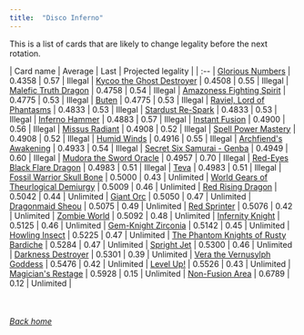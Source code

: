 ```yaml
---
title:  "Disco Inferno"
---
```


This is a list of cards that are likely to change legality before the next rotation.

| Card name | Average | Last | Projected legality |
| :-- |
[Glorious Numbers](https://db.ygoprodeck.com/card/?search=Glorious%20Numbers) | 0.4358 | 0.57 | Illegal |
[Kycoo the Ghost Destroyer](https://db.ygoprodeck.com/card/?search=Kycoo%20the%20Ghost%20Destroyer) | 0.4508 | 0.55 | Illegal |
[Malefic Truth Dragon](https://db.ygoprodeck.com/card/?search=Malefic%20Truth%20Dragon) | 0.4758 | 0.54 | Illegal |
[Amazoness Fighting Spirit](https://db.ygoprodeck.com/card/?search=Amazoness%20Fighting%20Spirit) | 0.4775 | 0.53 | Illegal |
[Buten](https://db.ygoprodeck.com/card/?search=Buten) | 0.4775 | 0.53 | Illegal |
[Raviel, Lord of Phantasms](https://db.ygoprodeck.com/card/?search=Raviel,%20Lord%20of%20Phantasms) | 0.4833 | 0.53 | Illegal |
[Stardust Re-Spark](https://db.ygoprodeck.com/card/?search=Stardust%20Re-Spark) | 0.4833 | 0.53 | Illegal |
[Inferno Hammer](https://db.ygoprodeck.com/card/?search=Inferno%20Hammer) | 0.4883 | 0.57 | Illegal |
[Instant Fusion](https://db.ygoprodeck.com/card/?search=Instant%20Fusion) | 0.4900 | 0.56 | Illegal |
[Missus Radiant](https://db.ygoprodeck.com/card/?search=Missus%20Radiant) | 0.4908 | 0.52 | Illegal |
[Spell Power Mastery](https://db.ygoprodeck.com/card/?search=Spell%20Power%20Mastery) | 0.4908 | 0.52 | Illegal |
[Humid Winds](https://db.ygoprodeck.com/card/?search=Humid%20Winds) | 0.4916 | 0.55 | Illegal |
[Archfiend's Awakening](https://db.ygoprodeck.com/card/?search=Archfiend's%20Awakening) | 0.4933 | 0.54 | Illegal |
[Secret Six Samurai - Genba](https://db.ygoprodeck.com/card/?search=Secret%20Six%20Samurai%20-%20Genba) | 0.4949 | 0.60 | Illegal |
[Mudora the Sword Oracle](https://db.ygoprodeck.com/card/?search=Mudora%20the%20Sword%20Oracle) | 0.4957 | 0.70 | Illegal |
[Red-Eyes Black Flare Dragon](https://db.ygoprodeck.com/card/?search=Red-Eyes%20Black%20Flare%20Dragon) | 0.4983 | 0.51 | Illegal |
[Teva](https://db.ygoprodeck.com/card/?search=Teva) | 0.4983 | 0.51 | Illegal |
[Fossil Warrior Skull Bone](https://db.ygoprodeck.com/card/?search=Fossil%20Warrior%20Skull%20Bone) | 0.5000 | 0.43 | Unlimited |
[World Gears of Theurlogical Demiurgy](https://db.ygoprodeck.com/card/?search=World%20Gears%20of%20Theurlogical%20Demiurgy) | 0.5009 | 0.46 | Unlimited |
[Red Rising Dragon](https://db.ygoprodeck.com/card/?search=Red%20Rising%20Dragon) | 0.5042 | 0.44 | Unlimited |
[Giant Orc](https://db.ygoprodeck.com/card/?search=Giant%20Orc) | 0.5050 | 0.47 | Unlimited |
[Dragonmaid Sheou](https://db.ygoprodeck.com/card/?search=Dragonmaid%20Sheou) | 0.5075 | 0.49 | Unlimited |
[Red Sprinter](https://db.ygoprodeck.com/card/?search=Red%20Sprinter) | 0.5076 | 0.42 | Unlimited |
[Zombie World](https://db.ygoprodeck.com/card/?search=Zombie%20World) | 0.5092 | 0.48 | Unlimited |
[Infernity Knight](https://db.ygoprodeck.com/card/?search=Infernity%20Knight) | 0.5125 | 0.46 | Unlimited |
[Gem-Knight Zirconia](https://db.ygoprodeck.com/card/?search=Gem-Knight%20Zirconia) | 0.5142 | 0.45 | Unlimited |
[Howling Insect](https://db.ygoprodeck.com/card/?search=Howling%20Insect) | 0.5225 | 0.47 | Unlimited |
[The Phantom Knights of Rusty Bardiche](https://db.ygoprodeck.com/card/?search=The%20Phantom%20Knights%20of%20Rusty%20Bardiche) | 0.5284 | 0.47 | Unlimited |
[Spright Jet](https://db.ygoprodeck.com/card/?search=Spright%20Jet) | 0.5300 | 0.46 | Unlimited |
[Darkness Destroyer](https://db.ygoprodeck.com/card/?search=Darkness%20Destroyer) | 0.5301 | 0.39 | Unlimited |
[Vera the Vernusylph Goddess](https://db.ygoprodeck.com/card/?search=Vera%20the%20Vernusylph%20Goddess) | 0.5476 | 0.42 | Unlimited |
[Level Up!](https://db.ygoprodeck.com/card/?search=Level%20Up!) | 0.5526 | 0.43 | Unlimited |
[Magician's Restage](https://db.ygoprodeck.com/card/?search=Magician's%20Restage) | 0.5928 | 0.15 | Unlimited |
[Non-Fusion Area](https://db.ygoprodeck.com/card/?search=Non-Fusion%20Area) | 0.6789 | 0.12 | Unlimited |

<br>

###### [Back home](index)
